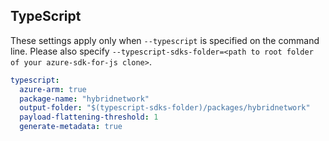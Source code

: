 ## TypeScript

These settings apply only when `--typescript` is specified on the command line.
Please also specify `--typescript-sdks-folder=<path to root folder of your azure-sdk-for-js clone>`.

```yaml $(typescript)
typescript:
  azure-arm: true
  package-name: "hybridnetwork"
  output-folder: "$(typescript-sdks-folder)/packages/hybridnetwork"
  payload-flattening-threshold: 1
  generate-metadata: true
```
